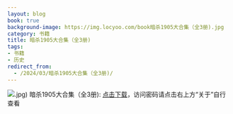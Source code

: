 ```yaml
---
layout: blog
book: true
background-image: https://img.locyoo.com/book暗杀1905大合集（全3册).jpg
category: 书籍
title: 暗杀1905大合集（全3册)
tags:
- 书籍
- 历史
redirect_from:
  - /2024/03/暗杀1905大合集（全3册)/
---
```

![](https://img.locyoo.com/book暗杀1905大合集（全3册).jpg)
暗杀1905大合集（全3册): <a name = "ref1" href="https://url18.ctfile.com/f/50983618-1055287573-909544?p=3619">点击下载</a>，访问密码请点击右上方“关于”自行查看